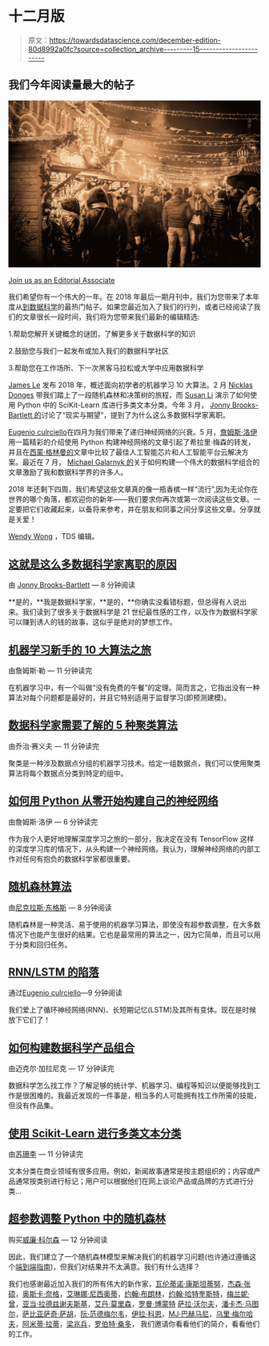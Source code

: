 # 十二月版

> 原文：<https://towardsdatascience.com/december-edition-80d8992a0fc?source=collection_archive---------15----------------------->

## **我们今年阅读量最大的帖子**

![](img/d47b027e0aab09ddab019db46cb2525a.png)

[Join us as an Editorial Associate](/join-us-as-an-editorial-associate-of-towards-data-science-766cdd74d13e)

我们希望你有一个伟大的一年。在 2018 年最后一期月刊中，我们为您带来了本年度从[到数据科学](https://towardsdatascience.com/)的最热门帖子。如果您最近加入了我们的行列，或者已经阅读了我们的文章很长一段时间，我们将为您带来我们最新的编辑精选:

1.帮助您解开关键概念的谜团，了解更多关于数据科学的知识

2.鼓励您与我们一起发布或加入我们的数据科学社区

3.帮助您在工作场所、下一次黑客马拉松或大学中应用数据科学

[James Le](/a-tour-of-the-top-10-algorithms-for-machine-learning-newbies-dde4edffae11) 发布 2018 年，概述面向初学者的机器学习 10 大算法。2 月 [Nicklas Donges](/the-random-forest-algorithm-d457d499ffcd) 带我们踏上了一段随机森林和决策树的旅程，而 [Susan Li](/multi-class-text-classification-with-scikit-learn-12f1e60e0a9f) 演示了如何使用 Python 中的 SciKit-Learn 库进行多类文本分类。今年 3 月， [Jonny Brooks-Bartlett 的](/why-so-many-data-scientists-are-leaving-their-jobs-a1f0329d7ea4)讨论了“现实与期望”，提到了为什么这么多数据科学家离职。

[Eugenio culrciello](/the-fall-of-rnn-lstm-2d1594c74ce0)在四月为我们带来了递归神经网络的兴衰。5 月，[詹姆斯·洛伊](/how-to-build-your-own-neural-network-from-scratch-in-python-68998a08e4f6)用一篇精彩的介绍使用 Python 构建神经网络的文章引起了希拉里·梅森的转发，并且在[西蒙·格林曼的](/who-is-going-to-make-money-in-ai-part-i-77a2f30b8cef)文章中比较了最佳人工智能芯片和人工智能平台云解决方案。最近在 7 月， [Michael Galarnyk 的](/how-to-build-a-data-science-portfolio-5f566517c79c)关于如何构建一个伟大的数据科学组合的文章激励了我和数据科学界的许多人。

2018 年还剩下四周，我们希望这些文章真的像一瓶香槟一样“流行”,因为无论你在世界的哪个角落，都欢迎你的新年——我们要求你再次或第一次阅读这些文章。一定要把它们收藏起来，以备将来参考，并在朋友和同事之间分享这些文章。分享就是关爱！

[Wendy Wong](https://medium.com/u/68b80db0d4ab?source=post_page-----80d8992a0fc--------------------------------) ，TDS 编辑。

## [这就是这么多数据科学家离职的原因](/why-so-many-data-scientists-are-leaving-their-jobs-a1f0329d7ea4)

由 [Jonny Brooks-Bartlett](https://medium.com/u/c6ab8048de41?source=post_page-----80d8992a0fc--------------------------------) — 8 分钟阅读

**是的，**我是数据科学家，**是的，**你确实没看错标题，但总得有人说出来。我们读到了很多关于数据科学是 21 世纪最性感的工作，以及作为数据科学家可以赚到诱人的钱的故事，这似乎是绝对的梦想工作。

## [机器学习新手的 10 大算法之旅](/a-tour-of-the-top-10-algorithms-for-machine-learning-newbies-dde4edffae11)

由詹姆斯·勒 — 11 分钟读完

在机器学习中，有一个叫做“没有免费的午餐”的定理。简而言之，它指出没有一种算法对每个问题都是最好的，并且它特别适用于监督学习(即预测建模)。

## [数据科学家需要了解的 5 种聚类算法](/the-5-clustering-algorithms-data-scientists-need-to-know-a36d136ef68)

由乔治·赛义夫 — 11 分钟读完

聚类是一种涉及数据点分组的机器学习技术。给定一组数据点，我们可以使用聚类算法将每个数据点分类到特定的组中。

## [如何用 Python 从零开始构建自己的神经网络](/how-to-build-your-own-neural-network-from-scratch-in-python-68998a08e4f6)

由詹姆斯·洛伊 — 6 分钟读完

作为我个人更好地理解深度学习之旅的一部分，我决定在没有 TensorFlow 这样的深度学习库的情况下，从头构建一个神经网络。我认为，理解神经网络的内部工作对任何有抱负的数据科学家都很重要。

## [随机森林算法](/the-random-forest-algorithm-d457d499ffcd)

由[尼克拉斯·东格斯](https://medium.com/u/8a23f092a330?source=post_page-----80d8992a0fc--------------------------------) — 8 分钟阅读

随机森林是一种灵活、易于使用的机器学习算法，即使没有超参数调整，在大多数情况下也能产生很好的结果。它也是最常用的算法之一，因为它简单，而且可以用于分类和回归任务。

## [RNN/LSTM 的陷落](/the-fall-of-rnn-lstm-2d1594c74ce0)

通过[Eugenio culrciello](https://medium.com/u/e53b1a2a902f?source=post_page-----80d8992a0fc--------------------------------)—9 分钟阅读

我们爱上了循环神经网络(RNN)、长短期记忆(LSTM)及其所有变体。现在是时候放下它们了！

## [如何构建数据科学产品组合](/how-to-build-a-data-science-portfolio-5f566517c79c)

由迈克尔·加拉尼克 — 17 分钟读完

数据科学怎么找工作？了解足够的统计学、机器学习、编程等知识以便能够找到工作是很困难的。我最近发现的一件事是，相当多的人可能拥有找工作所需的技能，但没有作品集。

## [使用 Scikit-Learn 进行多类文本分类](/multi-class-text-classification-with-scikit-learn-12f1e60e0a9f)

由[苏珊李](https://medium.com/u/731d8566944a?source=post_page-----80d8992a0fc--------------------------------) — 11 分钟读完

文本分类在商业领域有很多应用。例如，新闻故事通常是按主题组织的；内容或产品通常按类别进行标记；用户可以根据他们在网上谈论产品或品牌的方式进行分类…

## [超参数调整 Python 中的随机森林](/hyperparameter-tuning-the-random-forest-in-python-using-scikit-learn-28d2aa77dd74)

购买[威廉·科尔森](https://medium.com/u/e2f299e30cb9?source=post_page-----80d8992a0fc--------------------------------) — 12 分钟阅读

因此，我们建立了一个随机森林模型来解决我们的机器学习问题(也许通过遵循这个[端到端指南](/random-forest-in-python-24d0893d51c0))，但我们对结果并不太满意。我们有什么选择？

我们也感谢最近加入我们的所有伟大的新作家，[瓦伦蒂诺·康斯坦蒂努](https://medium.com/u/ac11031a57de?source=post_page-----80d8992a0fc--------------------------------)，[杰森·张硕](https://medium.com/u/aa63116d2ddf?source=post_page-----80d8992a0fc--------------------------------)，[奥斯卡·奈格](https://medium.com/u/c510ccc9027c?source=post_page-----80d8992a0fc--------------------------------)，[艾琳娜·尼西奥蒂](https://medium.com/u/98ae8c5c242e?source=post_page-----80d8992a0fc--------------------------------)，[约翰·布朗林](https://medium.com/u/2e882c5596c3?source=post_page-----80d8992a0fc--------------------------------)，[约翰·哈特奎斯特](https://medium.com/u/598c5512bf7f?source=post_page-----80d8992a0fc--------------------------------)，[梅兰妮·曾](https://medium.com/u/158b346f0342?source=post_page-----80d8992a0fc--------------------------------)，[亚当·拉德兹谢夫斯基](https://medium.com/u/21c4f2259907?source=post_page-----80d8992a0fc--------------------------------)，[艾丹·莫里森](https://medium.com/u/2f083c4e4af8?source=post_page-----80d8992a0fc--------------------------------)，[罗曼·博蒙特](https://medium.com/u/3781afe97e98?source=post_page-----80d8992a0fc--------------------------------) [](https://medium.com/u/3781afe97e98?source=post_page-----80d8992a0fc--------------------------------) [萨拉·沃尔夫](https://medium.com/u/1d66e5a14198?source=post_page-----80d8992a0fc--------------------------------)，[潘卡杰·马图尔](https://medium.com/u/1538b22688e3?source=post_page-----80d8992a0fc--------------------------------)，[萨比亚萨奇·萨胡](https://medium.com/u/5834a79f9d20?source=post_page-----80d8992a0fc--------------------------------)，[阮·范德梅尔韦](https://medium.com/u/54a794971b51?source=post_page-----80d8992a0fc--------------------------------)，[伊拉·科恩](https://medium.com/u/201be7d7fdcb?source=post_page-----80d8992a0fc--------------------------------)，[MJ·巴赫马尼](https://medium.com/u/151eeecff327?source=post_page-----80d8992a0fc--------------------------------)，[乌里·梅尔哈夫](https://medium.com/u/2dc5253a1da3?source=post_page-----80d8992a0fc--------------------------------)，[阿米蒂·拉蒂](https://medium.com/u/592798cbd74b?source=post_page-----80d8992a0fc--------------------------------)，[梁兆兵](https://medium.com/u/23b962bce579?source=post_page-----80d8992a0fc--------------------------------)，[罗伯特·桑多](https://medium.com/u/3b43a321fadd?source=post_page-----80d8992a0fc--------------------------------)， 我们邀请你看看他们的简介，看看他们的工作。